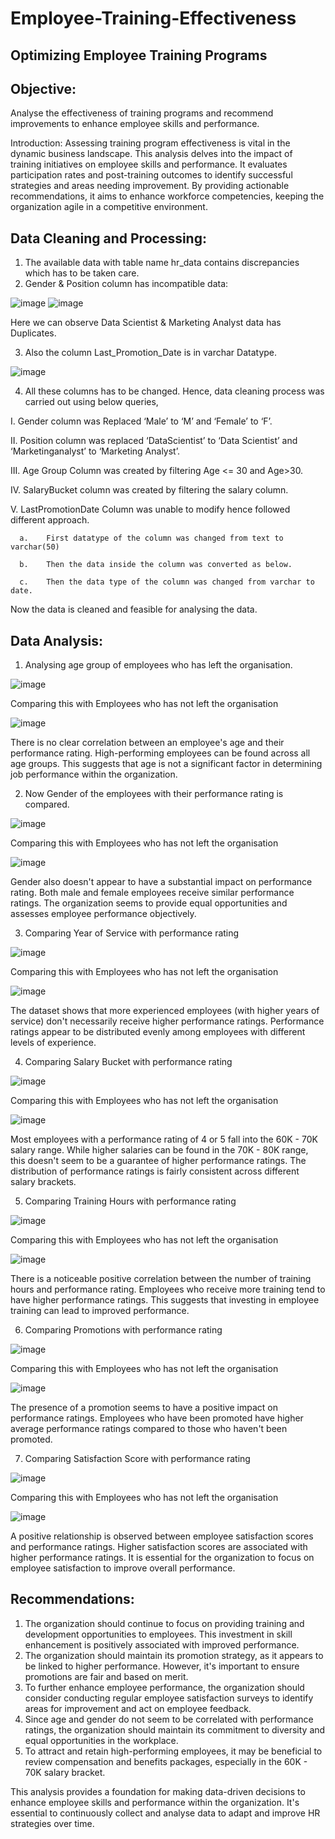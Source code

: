 # Employee-Training-Effectiveness
## Optimizing Employee Training Programs

## Objective: 
Analyse the effectiveness of training programs and recommend improvements to enhance employee skills and performance.

Introduction:
Assessing training program effectiveness is vital in the dynamic business landscape. This analysis delves into the impact of training initiatives on employee skills and performance. It evaluates participation rates and post-training outcomes to identify successful strategies and areas needing improvement. By providing actionable recommendations, it aims to enhance workforce competencies, keeping the organization agile in a competitive environment.
## Data Cleaning and Processing:
1.	The available data with table name hr_data contains discrepancies which has to be taken care.
2.	Gender & Position column has incompatible data:

   ![image](https://github.com/kaushiknd/Employee-Training-Effectiveness/assets/115521614/c99a9605-9b14-4613-b3ca-cf0f300b9252)
   ![image](https://github.com/kaushiknd/Employee-Training-Effectiveness/assets/115521614/05920729-f4a4-4562-b4ac-1a5c799b0600)

  Here we can observe Data Scientist & Marketing Analyst data has Duplicates.

3.	Also the column Last_Promotion_Date is in varchar Datatype. 

![image](https://github.com/kaushiknd/Employee-Training-Effectiveness/assets/115521614/2fa2c1e5-2135-45a5-99d5-032c7e4a0504)

4.	All these columns has to be changed. Hence, data cleaning process was carried out using below queries,

   I.	Gender column was Replaced ‘Male’ to ‘M’ and ‘Female’ to ‘F’.

   II.	Position column was replaced ‘DataScientist’ to ‘Data Scientist’ and ‘Marketinganalyst’ to ‘Marketing Analyst’.

   III.	Age Group Column was created by filtering Age <= 30 and Age>30.

   IV.	SalaryBucket column was created by filtering the salary column.

   V.	LastPromotionDate Column was unable to modify hence followed different approach.

      a.	First datatype of the column was changed from text to varchar(50)
   
      b.	Then the data inside the column was converted as below.
   
      c.	Then the data type of the column was changed from varchar to date.

Now the data is cleaned and feasible for analysing the data.

## Data Analysis: 
1.	Analysing age group of employees who has left the organisation.

![image](https://github.com/kaushiknd/Employee-Training-Effectiveness/assets/115521614/fb61f2d5-72c8-4ef6-8c0c-7575822cd4c9)

 
Comparing this with Employees who has not left the organisation

 ![image](https://github.com/kaushiknd/Employee-Training-Effectiveness/assets/115521614/46ee4945-3a72-4d41-a2e7-bf6b5ffb060d)


There is no clear correlation between an employee's age and their performance rating. High-performing employees can be found across all age groups. This suggests that age is not a significant factor in determining job performance within the organization.

2.	Now Gender of the employees with their performance rating is compared.

 ![image](https://github.com/kaushiknd/Employee-Training-Effectiveness/assets/115521614/0e7b82f2-5de1-4906-b2a5-062981d654f8)

Comparing this with Employees who has not left the organisation

 ![image](https://github.com/kaushiknd/Employee-Training-Effectiveness/assets/115521614/fc5a35f3-0adc-495d-914e-5ba1eea70390)

Gender also doesn't appear to have a substantial impact on performance rating. Both male and female employees receive similar performance ratings. The organization seems to provide equal opportunities and assesses employee performance objectively.


3.	Comparing Year of Service with performance rating

![image](https://github.com/kaushiknd/Employee-Training-Effectiveness/assets/115521614/02b12da8-bd21-4720-8d00-790148e157b0)

Comparing this with Employees who has not left the organisation

 ![image](https://github.com/kaushiknd/Employee-Training-Effectiveness/assets/115521614/c1bd21b7-9a1f-4acf-a902-8c11fc472028)

The dataset shows that more experienced employees (with higher years of service) don't necessarily receive higher performance ratings. Performance ratings appear to be distributed evenly among employees with different levels of experience.

4.	Comparing Salary Bucket with performance rating
 
![image](https://github.com/kaushiknd/Employee-Training-Effectiveness/assets/115521614/b6908a53-2ce4-4df1-890b-c7f62a68fe2a)

Comparing this with Employees who has not left the organisation
 
![image](https://github.com/kaushiknd/Employee-Training-Effectiveness/assets/115521614/2a304726-83a2-482d-8159-350c0f6b0492)

Most employees with a performance rating of 4 or 5 fall into the 60K - 70K salary range. While higher salaries can be found in the 70K - 80K range, this doesn't seem to be a guarantee of higher performance ratings. The distribution of performance ratings is fairly consistent across different salary brackets.

5.	Comparing Training Hours with performance rating
 
![image](https://github.com/kaushiknd/Employee-Training-Effectiveness/assets/115521614/c1e1bd02-9eda-40c4-b9fd-ab3c60c817e6)

Comparing this with Employees who has not left the organisation

![image](https://github.com/kaushiknd/Employee-Training-Effectiveness/assets/115521614/81f96387-a45b-4ca4-af40-336b28e94093)

There is a noticeable positive correlation between the number of training hours and performance rating. Employees who receive more training tend to have higher performance ratings. This suggests that investing in employee training can lead to improved performance.

6.	Comparing Promotions with performance rating

 ![image](https://github.com/kaushiknd/Employee-Training-Effectiveness/assets/115521614/60f58e59-eb36-4617-ab09-4f679c80abc2)

Comparing this with Employees who has not left the organisation

 ![image](https://github.com/kaushiknd/Employee-Training-Effectiveness/assets/115521614/24a460e0-feb5-41f4-8fac-29cffb0b4d6c)

The presence of a promotion seems to have a positive impact on performance ratings. Employees who have been promoted have higher average performance ratings compared to those who haven't been promoted.

7.	Comparing Satisfaction Score with performance rating

 ![image](https://github.com/kaushiknd/Employee-Training-Effectiveness/assets/115521614/6b0a4bf5-44b5-4238-9b67-f515c8fc2769)

Comparing this with Employees who has not left the organisation

 ![image](https://github.com/kaushiknd/Employee-Training-Effectiveness/assets/115521614/ea91d0af-69c4-460c-8e7e-40831aa10ead)

A positive relationship is observed between employee satisfaction scores and performance ratings. Higher satisfaction scores are associated with higher performance ratings. It is essential for the organization to focus on employee satisfaction to improve overall performance.

## Recommendations:
1.	The organization should continue to focus on providing training and development opportunities to employees. This investment in skill enhancement is positively associated with improved performance.
2.	The organization should maintain its promotion strategy, as it appears to be linked to higher performance. However, it's important to ensure promotions are fair and based on merit.
3.	To further enhance employee performance, the organization should consider conducting regular employee satisfaction surveys to identify areas for improvement and act on employee feedback.
4.	Since age and gender do not seem to be correlated with performance ratings, the organization should maintain its commitment to diversity and equal opportunities in the workplace.
5.	To attract and retain high-performing employees, it may be beneficial to review compensation and benefits packages, especially in the 60K - 70K salary bracket.

This analysis provides a foundation for making data-driven decisions to enhance employee skills and performance within the organization. It's essential to continuously collect and analyse data to adapt and improve HR strategies over time.




